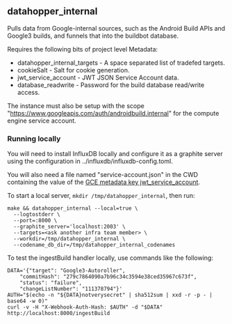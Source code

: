datahopper_internal
-------------------

Pulls data from Google-internal sources, such as the Android Build APIs and
Google3 builds, and funnels that into the buildbot database.

Requires the following bits of project level Metadata:

  * datahopper_internal_targets - A space separated list of tradefed targets.
  * cookieSalt - Salt for cookie generation.
  * jwt_service_account - JWT JSON Service Account data.
  * database_readwrite - Password for the build database read/write access.

The instance must also be setup with the scope
"https://www.googleapis.com/auth/androidbuild.internal" for the compute engine
service account.

### Running locally

You will need to install InfluxDB locally and configure it as a graphite
server using the configuration in ../influxdb/influxdb-config.toml.

You will also need a file named "service-account.json" in the CWD containing the
value of the
[GCE metadata key jwt_service_account](https://pantheon.corp.google.com/project/31977622648/compute/metadata).

To start a local server, `mkdir /tmp/datahopper_internal`, then run:

```
make && datahopper_internal --local=true \
  --logtostderr \
  --port=:8000 \
  --graphite_server='localhost:2003' \
  --targets=<ask another infra team member> \
  --workdir=/tmp/datahopper_internal \
  --codename_db_dir=/tmp/datahopper_internal_codenames
```

To test the ingestBuild handler locally, use commands like the following:

```
DATA='{"target": "Google3-Autoroller",
    "commitHash": "279c7864090a7b96c34c3594e38ced35967c673f",
    "status": "failure",
    "changeListNumber": "111378794"}'
AUTH="$(echo -n "${DATA}notverysecret" | sha512sum | xxd -r -p - | base64 -w 0)"
curl -v -H "X-Webhook-Auth-Hash: $AUTH" -d "$DATA" http://localhost:8000/ingestBuild
```

